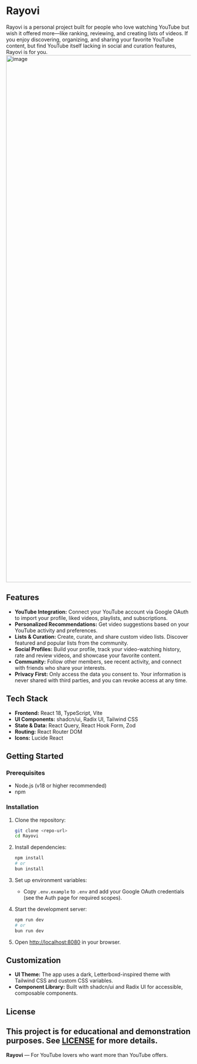 # Rayovi

Rayovi is a personal project built for people who love watching YouTube but wish it offered more—like ranking, reviewing, and creating lists of videos. If you enjoy discovering, organizing, and sharing your favorite YouTube content, but find YouTube itself lacking in social and curation features, Rayovi is for you.
<img width="1438" alt="image" src="https://github.com/user-attachments/assets/f6e272b9-1838-49ca-95d4-b2a98a5586f3" />


## Features

- **YouTube Integration:** Connect your YouTube account via Google OAuth to import your profile, liked videos, playlists, and subscriptions.
- **Personalized Recommendations:** Get video suggestions based on your YouTube activity and preferences.
- **Lists & Curation:** Create, curate, and share custom video lists. Discover featured and popular lists from the community.
- **Social Profiles:** Build your profile, track your video-watching history, rate and review videos, and showcase your favorite content.
- **Community:** Follow other members, see recent activity, and connect with friends who share your interests.
- **Privacy First:** Only access the data you consent to. Your information is never shared with third parties, and you can revoke access at any time.

## Tech Stack

- **Frontend:** React 18, TypeScript, Vite
- **UI Components:** shadcn/ui, Radix UI, Tailwind CSS
- **State & Data:** React Query, React Hook Form, Zod
- **Routing:** React Router DOM
- **Icons:** Lucide React

## Getting Started

### Prerequisites
- Node.js (v18 or higher recommended)
- npm

### Installation

1. Clone the repository:
   ```sh
   git clone <repo-url>
   cd Rayovi
   ```
2. Install dependencies:
   ```sh
   npm install
   # or
   bun install
   ```
3. Set up environment variables:
   - Copy `.env.example` to `.env` and add your Google OAuth credentials (see the Auth page for required scopes).

4. Start the development server:
   ```sh
   npm run dev
   # or
   bun run dev
   ```

5. Open [http://localhost:8080](http://localhost:8080) in your browser.


## Customization
- **UI Theme:** The app uses a dark, Letterboxd-inspired theme with Tailwind CSS and custom CSS variables.
- **Component Library:** Built with shadcn/ui and Radix UI for accessible, composable components.

## License

This project is for educational and demonstration purposes. See [LICENSE](LICENSE) for more details.
---

**Rayovi** — For YouTube lovers who want more than YouTube offers. 
